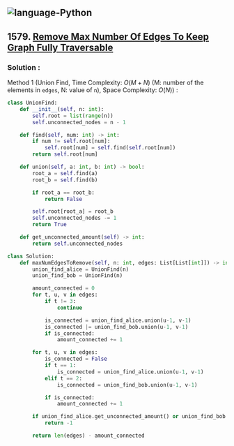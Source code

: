 ![language-Python](https://img.shields.io/badge/Python-ffd43b?style=for-the-badge&logo=PYTHON)
---

## 1579. [Remove Max Number Of Edges To Keep Graph Fully Traversable](https://leetcode.com/problems/remove-max-number-of-edges-to-keep-graph-fully-traversable)

### Solution :

Method 1 (Union Find, Time Complexity: $O(M+N)$ (M: number of the elements in `edges`, N: value of `n`), Space Complexity: $O(N)$) :
```python
class UnionFind:
    def __init__(self, n: int):
        self.root = list(range(n))
        self.unconnected_nodes = n - 1

    def find(self, num: int) -> int:
        if num != self.root[num]:
            self.root[num] = self.find(self.root[num])
        return self.root[num]

    def union(self, a: int, b: int) -> bool:
        root_a = self.find(a)
        root_b = self.find(b)

        if root_a == root_b:
            return False

        self.root[root_a] = root_b
        self.unconnected_nodes -= 1
        return True

    def get_unconnected_amount(self) -> int:
        return self.unconnected_nodes

class Solution:
    def maxNumEdgesToRemove(self, n: int, edges: List[List[int]]) -> int:
        union_find_alice = UnionFind(n)
        union_find_bob = UnionFind(n)

        amount_connected = 0
        for t, u, v in edges:
            if t != 3:
                continue

            is_connected = union_find_alice.union(u-1, v-1)
            is_connected |= union_find_bob.union(u-1, v-1)
            if is_connected:
                amount_connected += 1

        for t, u, v in edges:
            is_connected = False
            if t == 1:
                is_connected = union_find_alice.union(u-1, v-1)
            elif t == 2:
                is_connected = union_find_bob.union(u-1, v-1)

            if is_connected:
                amount_connected += 1

        if union_find_alice.get_unconnected_amount() or union_find_bob.get_unconnected_amount():
            return -1

        return len(edges) - amount_connected
```
